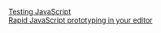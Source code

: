 [Testing JavaScript](https://testingjavascript.com/) \
[Rapid JavaScript prototyping in your editor](https://quokkajs.com/)